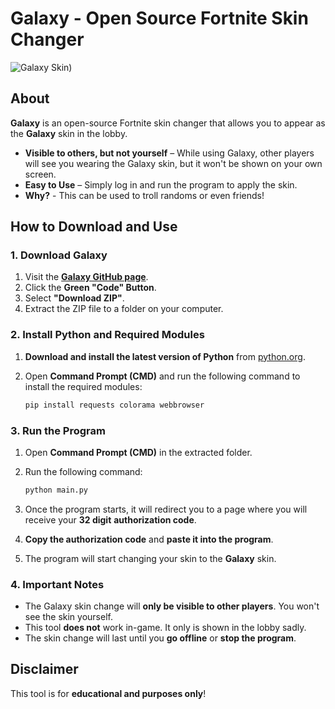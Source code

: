 # Galaxy - Open Source Fortnite Skin Changer  

![Galaxy Skin]([https://static.wikia.nocookie.net/fortnite/images/c/ce/Ventura_%28Featured%29_-_Outfit_-_Fortnite.png))  

## About  
**Galaxy** is an open-source Fortnite skin changer that allows you to appear as the **Galaxy** skin in the lobby.  

- **Visible to others, but not yourself** – While using Galaxy, other players will see you wearing the Galaxy skin, but it won't be shown on your own screen.  
- **Easy to Use** – Simply log in and run the program to apply the skin.  
- **Why?** - This can be used to troll randoms or even friends!
## How to Download and Use  

### 1. Download Galaxy  
1. Visit the **[Galaxy GitHub page](https://github.com/Xoid-FNCS/Galaxy-Test/)**.  
2. Click the **Green "Code" Button**.  
3. Select **"Download ZIP"**.  
4. Extract the ZIP file to a folder on your computer.  

### 2. Install Python and Required Modules  
1. **Download and install the latest version of Python** from [python.org](https://www.python.org/downloads/).  
2. Open **Command Prompt (CMD)** and run the following command to install the required modules:  

   ```sh
   pip install requests colorama webbrowser
   ```

### 3. Run the Program  
1. Open **Command Prompt (CMD)** in the extracted folder.  
2. Run the following command:  

   ```sh
   python main.py
   ```

3. Once the program starts, it will redirect you to a page where you will receive your **32 digit** **authorization code**.  
4. **Copy the authorization code** and **paste it into the program**.  
5. The program will start changing your skin to the **Galaxy** skin.  

### 4. Important Notes  
- The Galaxy skin change will **only be visible to other players**. You won't see the skin yourself.  
- This tool **does not** work in-game. It only is shown in the lobby sadly.  
- The skin change will last until you **go offline** or **stop the program**.  

## Disclaimer  
This tool is for **educational and purposes only**!
